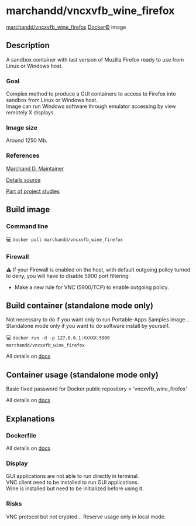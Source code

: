 # marchandd/vncxvfb_wine_firefox

[marchandd/vncxvfb_wine_firefox](https://registry.hub.docker.com/u/marchandd/vncxvfb_wine_firefox/ "MarchandD")  [Docker:copyright:](https://docs.docker.com/ "Docker") image

## Description

A sandbox container with last version of Mozilla Firefox ready to use from Linux or Windows host.

### Goal

Complex method to produce a GUI containers to access to Firefox into sandbox from Linux or Windows host.  
Image can run Windows software through emulator accessing by view remotely X displays.

### Image size

Around 1250 Mb.

### References

[Marchand D. Maintainer](https://github.com/marchandd/ "Maintainer")

[Details source](https://github.com/marchandd/vncxvfb_wine_firefox/ "Details")

[Part of project studies](https://github.com/marchandd/docker_index/ "References")

## Build image

### Command line

:computer: `docker pull marchandd/vncxvfb_wine_firefox`

### Firewall

:warning: If your Firewall is enabled on the host, with default outgoing policy turned to 
deny, 
you will have to disable 5900 port filtering:
- Make a new rule for VNC (5900/TCP) to enable outgoing policy.

## Build container (standalone mode only)

Not necessary to do if you want only to run Portable-Apps Samples image...         
Standalone mode only if you want to do software install by yourself.

:computer: `docker run -d -p 127.0.0.1:XXXXX:5900 marchandd/vncxvfb_wine_firefox`

All details on [docs](https://github.com/marchandd/vncxvfb_wine_firefox/blob/master/docs/summary.md "Summary")

## Container usage (standalone mode only)

Basic fixed password for Docker public repository = 'vncxvfb_wine_firefox'

All details on [docs](https://github.com/marchandd/vncxvfb_wine_firefox/blob/master/docs/summary.md "Summary")

## Explanations

### Dockerfile

All details on [docs](https://github.com/marchandd/vncxvfb_wine_firefox/blob/master/docs/summary.md "Summary")

### Display

GUI applications are not able to run directly in terminal.  
VNC client need to be installed to run GUI applications.  
Wine is installed but need to be initialized before using it.

### Risks

VNC protocol but not crypted...
Reserve usage only in local mode.
